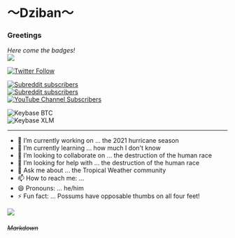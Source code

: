 # 〜Dziban〜
### **Greetings** 

<p>

_Here come the badges!_<br>
![](https://komarev.com/ghpvc/?username=dziban303&color=yellow&style=plastic&label=Mistakes+made+≥)
<p>

<a href="https://twitter.com/dziban303/" target="_blank"><img alt="Twitter Follow" src="https://img.shields.io/twitter/follow/dziban303?color=d5b530&label=%40dziban303&logo=twitter&logoColor=%23ffff00&style=for-the-badge"></a><br>
<p><a href="https://tropicalweather.reddit.com/" target="_blank"><img alt="Subreddit subscribers" src="https://img.shields.io/reddit/subreddit-subscribers/TropicalWeather?color=4487c4&logo=reddit&logoColor=5597d4&style=for-the-badge&label=%2Fr%2FTropicalWeather"></a><br>
<a href="https://warshipporn.reddit.com/" target="_blank"><img alt="Subreddit subscribers" src="https://img.shields.io/reddit/subreddit-subscribers/WarshipPorn?color=3176d2&logo=reddit&logoColor=navy&style=for-the-badge&label=%2Fr%2FWarshipPorn"></a><br>
<a href="https://youtube.com/channel/UCuhxE-OlC509nwcLZxgobRw/"><img alt="YouTube Channel Subscribers" src="https://img.shields.io/youtube/channel/subscribers/UCuhxE-OlC509nwcLZxgobRw?color=00B2B2&label=Subscribers&logo=youtube&logoColor=cyan&style=for-the-badge"></a>
<p>
<img alt="Keybase BTC" src="https://img.shields.io/keybase/btc/dziban303?color=f0f&label=%24BTC&logo=keybase&logoColor=f0f&style=for-the-badge"><br>
<img alt="Keybase XLM" src="https://img.shields.io/keybase/xlm/dziban303?color=0f0&label=%24XLM&logo=keybase&logoColor=0f0&style=for-the-badge">
  
<hr>

- 🔭 I’m currently working on ... the 2021 hurricane season
- 🌱 I’m currently learning ... how much I don't know
- 👯 I’m looking to collaborate on ... the destruction of the human race
- 🤔 I’m looking for help with ... the destruction of the human race
- 💬 Ask me about ... the Tropical Weather community
- 📫 How to reach me: ... 
- 😄 Pronouns: ... he/him
- ⚡ Fun fact: ... Possums have opposable thumbs on all four feet!

<!--
**dziban303/dziban303** is a ✨ _special_ ✨ repository because its `README.md` (this file) appears on your GitHub profile.-->


![](https://hit.yhype.me/github/profile?user_id=7931765)
###### ~~Markdown~~
